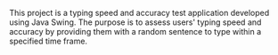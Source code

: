 This project is a typing speed and accuracy test application developed using Java Swing.
The purpose is to assess users' typing speed and accuracy by providing them with a random sentence to type within a specified time frame.
